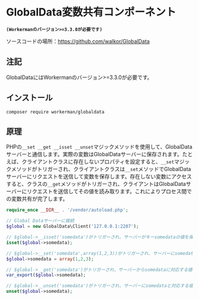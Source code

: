 # GlobalData変数共有コンポーネント
**```(Workermanのバージョン>=3.3.0が必要です)```**

ソースコードの場所：https://github.com/walkor/GlobalData

## 注記
GlobalDataにはWorkermanのバージョン>=3.3.0が必要です。

## インストール

`composer require workerman/globaldata`

## 原理

PHPの```__set __get __isset __unset```マジックメソッドを使用して、GlobalDataサーバーと通信します。実際の変数はGlobalDataサーバーに保存されます。たとえば、クライアントクラスに存在しないプロパティを設定すると、```__set```マジックメソッドがトリガーされ、クライアントクラスは```__set```メソッドでGlobalDataサーバーにリクエストを送信して変数を保存します。存在しない変数にアクセスすると、クラスの```__get```メソッドがトリガーされ、クライアントはGlobalDataサーバーにリクエストを送信してその値を読み取ります。これによりプロセス間での変数共有が完了します。


```php
require_once __DIR__ . '/vendor/autoload.php';

// Global Dataサーバーに接続
$global = new GlobalData\Client('127.0.0.1:2207');

// $global->__isset('somedata')がトリガーされ、サーバーがキーsomedataの値を保存しているかどうかを確認
isset($global->somedata);

// $global->__set('somedata',array(1,2,3))がトリガーされ、サーバーにsomedataに対応する値としてarray(1,2,3)を保存するよう通知
$global->somedata = array(1,2,3);

// $global->__get('somedata')がトリガーされ、サーバーからsomedataに対応する値を取得
var_export($global->somedata);

// $global->__unset('somedata')がトリガーされ、サーバーにsomedataと対応する値を削除するよう通知
unset($global->somedata);
```

